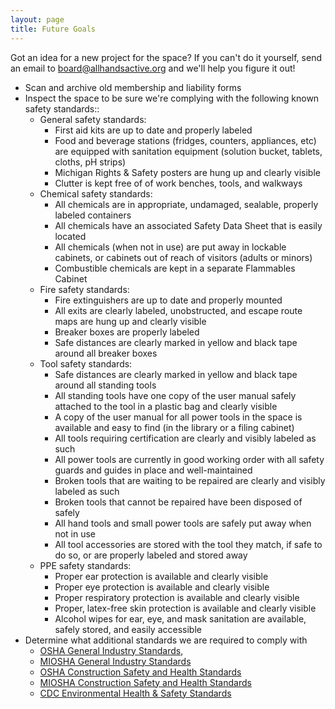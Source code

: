 ```yaml
---
layout: page
title: Future Goals
---
```


Got an idea for a new project for the space? If you can't do it yourself, send an email to <board@allhandsactive.org> and we'll help you figure it out!

* Scan and archive old membership and liability forms
* Inspect the space to be sure we're complying with the following known safety standards::
  * General safety standards:
    * First aid kits are up to date and properly labeled
    * Food and beverage stations (fridges, counters, appliances, etc) are equipped with sanitation equipment (solution bucket, tablets, cloths, pH strips)
    * Michigan Rights & Safety posters are hung up and clearly visible
    * Clutter is kept free of of work benches, tools, and walkways
  * Chemical safety standards:
    * All chemicals are in appropriate, undamaged, sealable, properly labeled containers
    * All chemicals have an associated Safety Data Sheet that is easily located
    * All chemicals (when not in use) are put away in lockable cabinets, or cabinets out of reach of visitors (adults or minors)
    * Combustible chemicals are kept in a separate Flammables Cabinet
  * Fire safety standards:
    * Fire extinguishers are up to date and properly mounted
    * All exits are clearly labeled, unobstructed, and escape route maps are hung up and clearly visible
    * Breaker boxes are properly labeled
    * Safe distances are clearly marked in yellow and black tape around all breaker boxes
  * Tool safety standards:
    * Safe distances are clearly marked in yellow and black tape around all standing tools
    * All standing tools have one copy of the user manual safely attached to the tool in a plastic bag and clearly visible
    * A copy of the user manual for all power tools in the space is available and easy to find (in the library or a filing cabinet)
    * All tools requiring certification are clearly and visibly labeled as such
    * All power tools are currently in good working order with all safety guards and guides in place and well-maintained
    * Broken tools that are waiting to be repaired are clearly and visibly labeled as such
    * Broken tools that cannot be repaired have been disposed of safely
    * All hand tools and small power tools are safely put away when not in use
    * All tool accessories are stored with the tool they match, if safe to do so, or are properly labeled and stored away
  * PPE safety standards:
    * Proper ear protection is available and clearly visible
    * Proper eye protection is available and clearly visible
    * Proper respiratory protection is available and clearly visible
    * Proper, latex-free skin protection is available and clearly visible
    * Alcohol wipes for ear, eye, and mask sanitation are available, safely stored, and easily accessible
* Determine what additional standards we are required to comply with
  * [OSHA General Industry Standards](https://www.osha.gov/laws-regs/regulations/standardnumber/1910),
  * [MIOSHA General Industry Standards](https://www.michigan.gov/lara/0,4601,7-154-89334_11407_15368-39941--,00.html)
  * [OSHA Construction Safety and Health Standards](https://www.osha.gov/laws-regs/regulations/standardnumber/1926)
  * [MIOSHA Construction Safety and Health Standards](https://www.michigan.gov/lara/0,4601,7-154-89334_11407_15368-39938--,00.html)
  * [CDC Environmental Health & Safety Standards](https://www.cdc.gov/nceh/ehs/default.htm)
  
